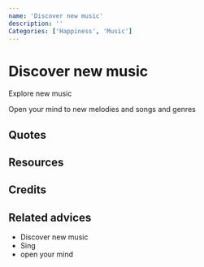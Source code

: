 ```yaml
---
name: 'Discover new music'
description: ''
Categories: ['Happiness', 'Music']
---
```

# Discover new music

Explore new music

Open your mind to new melodies and songs and genres




## Quotes

## Resources

## Credits

## Related advices

- Discover new music
- Sing
-  open your mind

